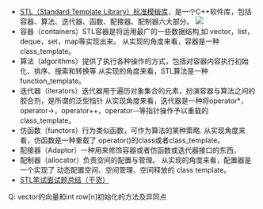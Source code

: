 - [STL（Standard Template Library）标准模板库](https://github.com/selfboot/CS_Offer/blob/master/C%2B%2B/STL.md)，是一个C++软件库，包括容器、算法、迭代器、函数、配接器、配制器六大部分。
  ![](https://camo.githubusercontent.com/cc158069ddd6be9d395b84b27e5c743f53c3636d/68747470733a2f2f63732d6f666665722d313235313733363636342e636f732e61702d6265696a696e672e6d7971636c6f75642e636f6d2f432b2b5f53544c5f312e706e67)
- 容器（containers）STL容器是将运用最广的一些数据结构,如 vector，list，deque，set，map等实现出来。  从实现的角度来看，容器是一种class_template。
- 算法（algorithms）提供了执行各种操作的方式，包括对容器内容执行初始化、排序、搜索和转换等 从实现的角度来看，STL算法是一种function_template。
- 迭代器（iterators）迭代器用于遍历对象集合的元素，扮演容器与算法之间的胶合剂，是所谓的泛型指针 从实现角度来看，迭代器是一种将operator*，operator->，operator++，operator--等指针操作予以重载的class_template。
- 仿函数（functors）行为类似函数，可作为算法的某种策略. 从实现角度来看，仿函数是一种重载了 operator()的class或者class_template。
- 配接器（Adaptor）一种用来修饰容器或者仿函数或迭代器接口的东西。
- 配制器（allocator）负责空间的配置与管理。 从实现的角度来看，配置器是一个实现了 动态配置空间、空间管理、空间释放的 class template。
- [STL笔试面试题总结（干货）](http://www.ishenping.com/ArtInfo/275544.html)

Q: vector<int>的向量和int row[n]初始化的方法及异同点
